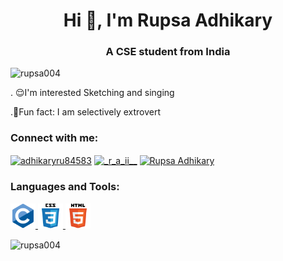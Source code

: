 <h1 align="center">Hi 👋, I'm Rupsa Adhikary</h1>
<h3 align ="center">A CSE student from India</h3>

<p align="left"> <img src="https://komarev.com/ghpvc/?username=rupsa004&label=Profile%20views&color=0e75b6&style=flat" alt="rupsa004" /> </p>

. 😌I'm interested Sketching and singing

.👀Fun fact: I am selectively extrovert

<h3 align="left">Connect with me:</h3>
<p align="left">
<a href="https://twitter.com/adhikaryru84583" target="blank"><img align="center" src="https://raw.githubusercontent.com/rahuldkjain/github-profile-readme-generator/master/src/images/icons/Social/twitter.svg" alt="adhikaryru84583" height="30" width="40" /></a>
<a href="https://instagram.com/_r_a_ii__" target="blank"><img align="center" src="https://raw.githubusercontent.com/rahuldkjain/github-profile-readme-generator/master/src/images/icons/Social/instagram.svg" alt="_r_a_ii__" height="30" width="40" /></a>
<a href="https://www.facebook.com/rupsa.adhikary.756?mibextid=ZbWKwL" target="blank"><img align="center" src="https://raw.githubusercontent.com/rahuldkjain/github-profile-readme-generator/master/src/images/icons/Social/facebook.svg" alt="Rupsa Adhikary" height="30" width="40" /></a>
</p>

<h3 align="left">Languages and Tools:</h3>
<p align="left"> <a href="https://www.cprogramming.com/" target="_blank" rel="noreferrer"> <img src="https://raw.githubusercontent.com/devicons/devicon/master/icons/c/c-original.svg" alt="c" width="40" height="40"/> </a> <a href="https://www.w3schools.com/css/" target="_blank" rel="noreferrer"> <img src="https://raw.githubusercontent.com/devicons/devicon/master/icons/css3/css3-original-wordmark.svg" alt="css3" width="40" height="40"/> </a> <a href="https://www.w3.org/html/" target="_blank" rel="noreferrer"> <img src="https://raw.githubusercontent.com/devicons/devicon/master/icons/html5/html5-original-wordmark.svg" alt="html5" width="40" height="40"/> </a> </p>

<p><img align="center" src="https://github-readme-stats.vercel.app/api/top-langs?username=rupsa004&show_icons=true&locale=en&layout=compact" alt="rupsa004" /></p>
<!--
<p><img align="center" src="https://github-readme-streak-stats.herokuapp.com/?user=rupsa004&" alt="rupsa004" /></p>-->
